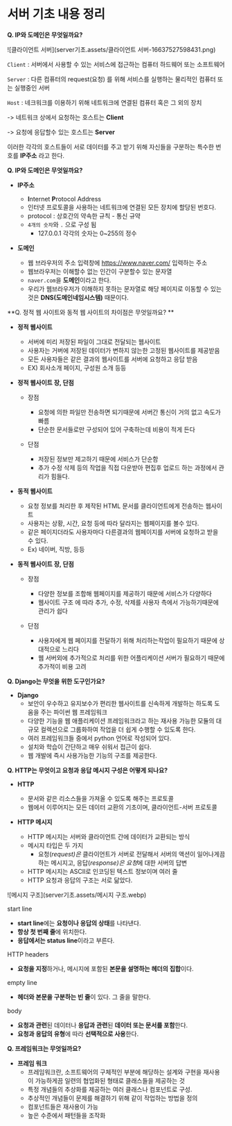 # 서버 기초 내용 정리

**Q. IP와 도메인은 무엇일까요?**



![클라이언트 서버](server기초.assets/클라이언트 서버-16637527598431.png)

`Client` : 서버에서 사용할 수 있는 서비스에 접근하는 컴퓨터 하드웨어 또는 소프트웨어

`Server` : 다른 컴퓨터의 request(요청) 를 위해 서비스를 실행하는 물리적인 컴퓨터 또는 실행중인 서버

`Host` : 네크워크를 이용하기 위해 네트워크에 연결된 컴퓨터 혹은 그 외의 장치 

-> 네트워크 상에서 요청하는 호스트는 **Client** 

-> 요청에 응답할수 있는 호스트는 **Server**

 이러한 각각의 호스트들이 서로 데이터를 주고 받기 위해 자신들을 구분하는 특수한 번호를 **IP주소** 라고 한다.



**Q. IP와 도메인은 무엇일까요?**

- **IP주소** 
  - **I**nternet **P**rotocol Address
  - 인터넷 프로토콜을 사용하는 네트워크에 연결된 모든 장치에 할당된 번호다.
  - protocol : 상호간의 약속한 규칙 - 통신 규약
  - `4개의 숫자`와 `.` 으로 구성 됨 
    - 127.0.0.1 각각의 숫자는 0~255의 정수 

- **도메인** 
  - 웹 브라우저의 주소 입력창에 https://www.naver.com/ 입력하는 주소 
  - 웹브라우저는 이해할수 없는 인간이 구분할수 있는 문자열 
  - `naver.com`을 **도메인**이라고 한다.
  - 우리가 웹브라우저가 이해하지 못하는 문자열로 해당 페이지로 이동할 수 있는 것은 **DNS(도메인네임시스템)** 때문이다. 



**Q. 정적 웹 사이트와 동적 웹 사이트의 차이점은 무엇일까요? **

- **정적 웹사이트** 

  - 서버에 미리 저장된 파일이 그대로 전달되는 웹사이트
  - 사용자는 거버에 저장된 데이터가 변하지 않는한 고정된 웹사이트를 제공받음
  - 모든 사용자들은 같은 결과의 웹사이트를 서버에 요청하고 응답 받음 
  - EX) 회사소개 페이지, 구성원 소개 등등

- **정적 웹사이트 장, 단점**

  - 장점
    - 요청에 의한 파일만 전송하면 되기때문에 서버간 통신이 거의 없고 속도가 빠름
    - 단순한 문서들로만 구성되어 있어 구축하는데 비용이 적게 든다 

  - 단점
    - 저장된 정보만 제고하기 때문에 서비스가 단순함
    - 추가 수정 삭제 등의 작업을 직접 다운받아 편집후 업로드 하는 과정에서 관리가 힘들다. 

  

- **동적 웹사이트**

  - 요청 정보를 처리한 후 제작된 HTML 문서를 클라이언트에게 전송하는 웹사이트
  - 사용자는 상황, 시간, 요청 등에 따라 달라지는 웹페이지를 볼수 있다.
  - 같은 페이지더라도 사용자마다 다른결과의 웹페이지를 서버에 요청하고 받을 수 있다.
  - Ex) 네이버, 직방, 등등

- **동적 웹사이트 장, 단점**

  - 장점
    - 다양한 정보를 조합해 웹페이지를 제공하기 때문에 서비스가 다양하다
    - 웹사이트 구조 에 따라 추가, 수정, 삭제를 사용자 측에서 가능하기때문에 관리가 쉽다

  - 단점
    - 사용자에게 웹 페이지를 전달하기 위해 처리하는작업이 필요하기 때문에 상대적으로 느리다 
    - 웹 서버외에 추가적으로 처리를 위한 어플리케이션 서버가 필요하기 때문에 추가적이 비용 고려

  

**Q. Django는 무엇을 위한 도구인가요?**

- **Django**
  - 보안이 우수하고 유지보수가 편리한 웹사이트를 신속하게 개발하는 하도록 도움을 주는 파이썬 웹 프레임워크
  - 다양한 기능을 웹 애플리케이션 프레임워크라고 하는 재사용 가능한 모듈의 대규모 컬렉션으로 그룹화하여 작업을 더 쉽게 수행할 수 있도록 한다.
  - 여러 프레임워크들 중에서 python 언어로 작성되어 있다.
  - 설치와 학습이 간단하고 매우 쉬워서 접근이 쉽다.
  - 웹 개발에 즉시 사용가능한 기능의 구조를 제공한다.



**Q. HTTP는 무엇이고 요청과 응답 메시지 구성은 어떻게 되나요?**

- **HTTP**
  - 문서와 같은 리소스들을 가져올 수 있도록 해주는 프로토콜
  - 웹에서 이루어지는 모든 데이터 교환의 기초이며, 클라이언트-서버 프로토콜

- **HTTP  메시지**
  - HTTP 메시지는 서버와 클라이언트 간에 데이터가 교환되는 방식
  - 메시지 타입은 두 가지
    - 요청(*request)은* 클라이언트가 서버로 전달해서 서버의 액션이 일어나게끔 하는 메시지고, 응답(*response)은 요청*에 대한 서버의 답변
  - HTTP 메시지는 ASCII로 인코딩된 텍스트 정보이며 여러 줄
  - HTTP 요청과 응답의 구조는 서로 닮았다.

![메시지 구조](server기초.assets/메시지 구조.webp)

start line

- **start line**에는 **요청이나 응답의 상태**를 나타낸다.
- **항상 첫 번째 줄**에 위치한다.
- **응답에서는 status line**이라고 부른다.

HTTP headers

- **요청을 지정**하거나, 메시지에 포함된 **본문을 설명하는 헤더의 집합**이다.

empty line

- **헤더와 본문을 구분하는 빈 줄**이 있다. 그 줄을 말한다.

body

- **요청과 관련**된 데이터나 **응답과 관련**된 **데이터 또는 문서를 포함**한다.
- **요청과 응답의 유형**에 따라 **선택적으로 사용**한다.



**Q. 프레임워크는 무엇일까요?**

- **프레임 워크**
  - 프레임워크란, 소프트웨어의 구체적인 부분에 해당하는 설계와 구현을 재사용이 가능하게끔 일련의 협업화된 형태로 클래스들을 제공하는 것
  - 특정 개념들의 추상화를 제공하는 여러 클래스나 컴포넌트로 구성.
  - 추상적인 개념들이 문제를 해결하기 위해 같이 작업하는 방법을 정의
  - 컴포넌트들은 재사용이 가능
  -  높은 수준에서 패턴들을 조작화